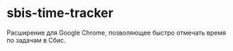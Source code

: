 # sbis-time-tracker
Расширение для Google Chrome, позволяющее быстро отмечать время по задачам в Сбис.

